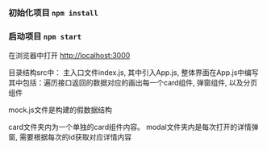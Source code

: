### 初始化项目 `npm install`


### 启动项目 `npm start`
在浏览器中打开 [http://localhost:3000](http://localhost:3000)


<!-- ###　`npm run build` -->

目录结构src中：
主入口文件index.js, 其中引入App.js, 整体界面在App.js中编写
其中包括：遍历接口返回的数据对应的画出每一个card组件, 弹窗组件, 以及分页组件

mock.js文件是构建的假数据结构

card文件夹内为一个单独的card组件内容。
modal文件夹内是每次打开的详情弹窗, 需要根据每次的id获取对应详情内容
